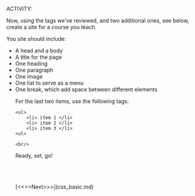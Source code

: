 ACTIVITY:

Now, using the tags we've reviewed, and two additional ones, see below, create a site for a course you teach. 

You site should include:
    <ul>
        <li> A head and a body </li>
        <li> A title for the page </li>
        <li> One heading </li>
        <li> One paragraph </li>
        <li> One image </li>
        <li> One list to serve as a menu </li>
        <li> One break, which add space between different elements</li>

For the last two items, use the following tags:

```
<ul> 
    <li> item 1 </li>
    <li> item 2 </li>
    <li> item 3 </li>
<ul> 
```

```
<br/> 
```

Ready, set, go!

<br/>
<br/>
<br/>
[<<<Previous<<<](conventions.md) | [>>>Next>>>](css_basic.md)